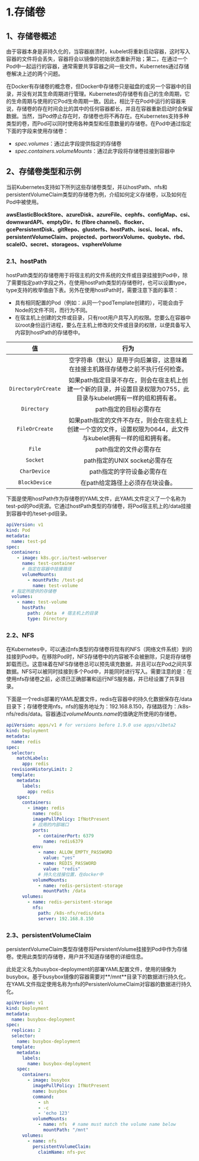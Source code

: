# 1.存储卷

## 1、存储卷概述

由于容器本身是非持久化的，当容器崩溃时，kubelet将重新启动容器，这时写入容器的文件将会丢失，容器将会以镜像的初始状态重新开始；第二，在通过一个Pod中一起运行的容器，通常需要共享容器之间一些文件。Kubernetes通过存储卷解决上述的两个问题。

在Docker有存储卷的概念卷，但Docker中存储卷只是磁盘的或另一个容器中的目录，并没有对其生命周期进行管理。Kubernetes的存储卷有自己的生命周期，它的生命周期与使用的它Pod生命周期一致。因此，相比于在Pod中运行的容器来说，存储卷的存在时间会比的其中的任何容器都长，并且在容器重新启动时会保留数据。当然，当Pod停止存在时，存储卷也将不再存在。在Kubernetes支持多种类型的卷，而Pod可以同时使用各种类型和任意数量的存储卷。在Pod中通过指定下面的字段来使用存储卷：

- *spec.volumes*：通过此字段提供指定的存储卷
- *spec.containers.volumeMounts*：通过此字段将存储卷挂接到容器中



## 2、存储卷类型和示例

当前Kubernetes支持如下所列这些存储卷类型，并以hostPath、nfs和persistentVolumeClaim类型的存储卷为例，介绍如何定义存储卷，以及如何在Pod中被使用。

**awsElasticBlockStore、azureDisk、azureFile、cephfs、configMap、csi、downwardAPI、emptyDir、fc (fibre channel)、flocker、gcePersistentDisk、gitRepo、glusterfs、hostPath、iscsi、local、nfs、persistentVolumeClaim、projected、portworxVolume、quobyte、rbd、scaleIO、secret、storageos、vsphereVolume**

### 2.1、hostPath

hostPath类型的存储卷用于将宿主机的文件系统的文件或目录挂接到Pod中，除了需要指定path字段之外，在使用hostPath类型的存储卷时，也可以设置type，type支持的枚举值由下表。另外在使用hostPath时，需要注意下面的事项：

- 具有相同配置的Pod（例如：从同一个podTemplate创建的），可能会由于Node的文件不同，而行为不同。
- 在宿主机上创建的文件或目录，只有root用户具写入的权限。您要么在容器中以root身份运行进程，要么在主机上修改的文件或目录的权限，以便具备写入内容到hostPath的存储卷中。

|         值          |                             行为                             |
| :-----------------: | :----------------------------------------------------------: |
|                     | 空字符串（默认）是用于向后兼容，这意味着在挂接主机路径存储卷之前不执行任何检查。 |
| `DirectoryOrCreate` | 如果path指定目录不存在，则会在宿主机上创建一个新的目录，并设置目录权限为0755，此目录与kubelet拥有一样的组和拥有者。 |
|     `Directory`     |                    path指定的目标必需存在                    |
|   `FileOrCreate`    | 如果path指定的文件不存在，则会在宿主机上创建一个空的文件，设置权限为0644，此文件与kubelet拥有一样的组和拥有者。 |
|       `File`        |                    path指定的文件必需存在                    |
|      `Socket`       |                path指定的UNIX socket必需存在                 |
|    `CharDevice`     |                  path指定的字符设备必需存在                  |
|    `BlockDevice`    |               在path给定路径上必须存在块设备。               |

下面是使用hostPath作为存储卷的YAML文件，此YAML文件定义了一个名称为test-pd的Pod资源。它通过hostPath类型的存储卷，将Pod宿主机上的/data挂接到容器中的/teset-pd目录。

```yaml
apiVersion: v1
kind: Pod
metadata:
  name: test-pd
spec:
  containers:
    - image: k8s.gcr.io/test-webserver
      name: test-container
      # 指定在容器中挂接路径
      volumeMounts:
        - mountPath: /test-pd
          name: test-volume
  # 指定所提供的存储卷
  volumes:
    - name: test-volume
      hostPath:
        path: /data  # 宿主机上的目录
        type: Directory 
```

### 2.2、NFS

在Kubernetes中，可以通过nfs类型的存储卷将现有的NFS（网络文件系统）到的挂接到Pod中。在移除Pod时，NFS存储卷中的内容被不会被删除，只是将存储卷卸载而已。这意味着在NFS存储卷总可以预先填充数据，并且可以在Pod之间共享数据。NFS可以被同时挂接到多个Pod中，并能同时进行写入。需要注意的是：在使用nfs存储卷之前，必须已正确部署和运行NFS服务器，并已经设置了共享目录。

下面是一个redis部署的YAML配置文件，redis在容器中的持久化数据保存在/data目录下；存储卷使用nfs，nfs的服务地址为：192.168.8.150，存储路径为：/k8s-nfs/redis/data。容器通过*volumeMounts.name*的值确定所使用的存储卷。

```yaml
apiVersion: apps/v1 # for versions before 1.9.0 use apps/v1beta2
kind: Deployment
metadata:
  name: redis
spec:
  selector:
    matchLabels:
      app: redis
  revisionHistoryLimit: 2
  template:
    metadata:
      labels:
        app: redis
    spec:
      containers:
        - image: redis
          name: redis
          imagePullPolicy: IfNotPresent
          # 应用的内部端口
          ports:
            - containerPort: 6379
              name: redis6379
          env:
            - name: ALLOW_EMPTY_PASSWORD
              value: "yes"
            - name: REDIS_PASSWORD
              value: "redis"   
        	# 持久化挂接位置，在docker中 
          volumeMounts:
            - name: redis-persistent-storage
              mountPath: /data
      volumes:
        - name: redis-persistent-storage
          nfs:
            path: /k8s-nfs/redis/data
            server: 192.168.8.150

```

### 2.3、persistentVolumeClaim

persistentVolumeClaim类型存储卷将PersistentVolume挂接到Pod中作为存储卷。使用此类型的存储卷，用户并不知道存储卷的详细信息。

此处定义名为busybox-deployment的部署YAML配置文件，使用的镜像为busybox。基于busybox镜像的容器需要对**/mnt**目录下的数据进行持久化，在YAML文件指定使用名称为nfs的PersistenVolumeClaim对容器的数据进行持久化。

```yaml
apiVersion: v1
kind: Deployment
metadata:
  name: busybox-deployment
spec:
  replicas: 2
  selector:
    name: busybox-deployment
  template:
    metadata:
      labels:
        name: busybox-deployment
    spec:
      containers:
        - image: busybox
          imagePullPolicy: IfNotPresent
          name: busybox
          command:
            - sh
            - -c
            - 'echo 123'
          volumeMounts:
            - name: nfs  # name must match the volume name below  
              mountPath: "/mnt"
      volumes:
        - name: nfs
          persistentVolumeClaim:
            claimName: nfs-pvc
```



